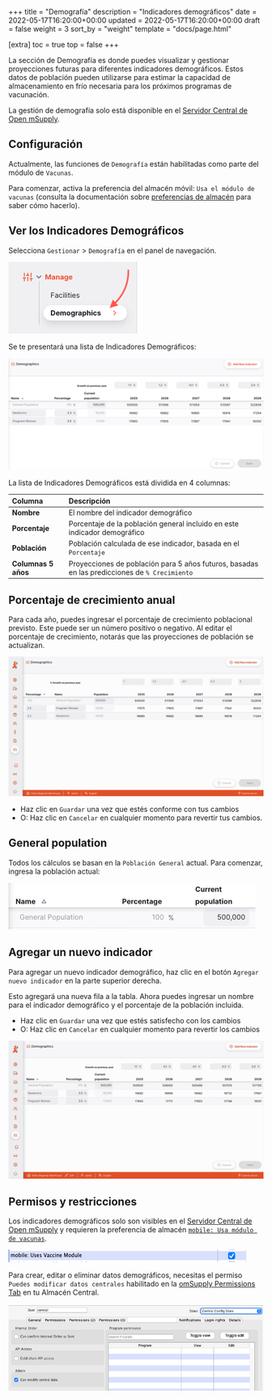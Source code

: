 +++
title = "Demografía"
description = "Indicadores demográficos"
date = 2022-05-17T16:20:00+00:00
updated = 2022-05-17T16:20:00+00:00
draft = false
weight = 3
sort_by = "weight"
template = "docs/page.html"

[extra]
toc = true
top = false
+++

La sección de Demografía es donde puedes visualizar y gestionar proyecciones futuras para diferentes indicadores demográficos. Estos datos de población pueden utilizarse para estimar la capacidad de almacenamiento en frío necesaria para los próximos programas de vacunación.

La gestión de demografía solo está disponible en el [Servidor Central de Open mSupply](/docs/getting_started/central-server).

## Configuración

Actualmente, las funciones de `Demografía` están habilitadas como parte del módulo de `Vacunas`.

Para comenzar, activa la preferencia del almacén móvil: `Usa el módulo de vacunas` (consulta la documentación sobre [preferencias de almacén](https://docs.msupply.org.nz/other_stuff:virtual_stores#preferences_tab) para saber cómo hacerlo).

## Ver los Indicadores Demográficos

Selecciona `Gestionar` > `Demografía` en el panel de navegación.

![goto: demographics](images/goto_demographics.png)

Se te presentará una lista de Indicadores Demográficos:

![indicators](images/indicators.png)

La lista de Indicadores Demográficos está dividida en 4 columnas:

| Columna             | Descripción                                                                                   |
| :------------------ | :-------------------------------------------------------------------------------------------- |
| **Nombre**          | El nombre del indicador demográfico                                                           |
| **Porcentaje**      | Porcentaje de la población general incluido en este indicador demográfico                     |
| **Población**       | Población calculada de ese indicador, basada en el `Porcentaje`                               |
| **Columnas 5 años** | Proyecciones de población para 5 años futuros, basadas en las predicciones de `% Crecimiento` |

## Porcentaje de crecimiento anual

Para cada año, puedes ingresar el porcentaje de crecimiento poblacional previsto. Este puede ser un número positivo o negativo. Al editar el porcentaje de crecimiento, notarás que las proyecciones de población se actualizan.

![edit growth](images/percentage_growth.gif)

- Haz clic en `Guardar` una vez que estés conforme con tus cambios
- O: Haz clic en `Cancelar` en cualquier momento para revertir tus cambios.

## General population

Todos los cálculos se basan en la `Población General` actual. Para comenzar, ingresa la población actual:

![population](images/population.png)

## Agregar un nuevo indicador

Para agregar un nuevo indicador demográfico, haz clic en el botón `Agregar nuevo indicador` en la parte superior derecha.

Esto agregará una nueva fila a la tabla. Ahora puedes ingresar un nombre para el indicador demográfico y el porcentaje de la población incluida.

- Haz clic en `Guardar` una vez que estés satisfecho con los cambios
- O: Haz clic en `Cancelar` en cualquier momento para revertir los cambios

![add new indicator](images/add_indicator.gif)

## Permisos y restricciones

Los indicadores demográficos solo son visibles en el [Servidor Central de Open mSupply](/docs/getting_started/central-server) y requieren la preferencia de almacén [`mobile: Usa módulo de vacunas`](https://docs.msupply.org.nz/cold_chain_equipment:mobile?s[]=vaccine#enable_the_vaccine_module_for_the_mobile_store).

![mSupply Store Preference Vaccine Module](images/vaccine_module.png)

Para crear, editar o eliminar datos demográficos, necesitas el permiso `Puedes modificar datos centrales` habilitado en la [omSupply Permissions Tab](https://docs.msupply.org.nz/admin:managing_users?s[]=permission#omsupply_permissions_tab) en tu Almacén Central.

![Can Modify Central Data Permission](images/can_modify_central.png)
